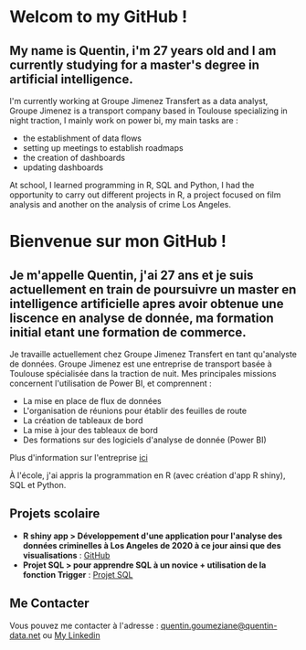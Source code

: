 # Welcom to my GitHub !

## My name is Quentin, i'm 27 years old and I am currently studying for a master's degree in artificial intelligence.

I'm currently working at Groupe Jimenez Transfert as a data analyst, Groupe Jimenez is a transport company based in Toulouse specializing in night traction, I mainly work on power bi, my main tasks are :

- the establishment of data flows
- setting up meetings to establish roadmaps
- the creation of dashboards
- updating dashboards

At school, I learned programming in R, SQL and Python, I had the opportunity to carry out different projects in R, a project focused on film analysis and another on the analysis of crime Los Angeles.

# Bienvenue sur mon GitHub !

## Je m'appelle Quentin, j'ai 27 ans et je suis actuellement en train de poursuivre un master en intelligence artificielle apres avoir obtenue une liscence en analyse de donnée, ma formation initial etant une formation de commerce.

Je travaille actuellement chez Groupe Jimenez Transfert en tant qu'analyste de données. Groupe Jimenez est une entreprise de transport basée à Toulouse spécialisée dans la traction de nuit. Mes principales missions concernent l'utilisation de Power BI, et comprennent :

- La mise en place de flux de données
- L'organisation de réunions pour établir des feuilles de route
- La création de tableaux de bord
- La mise à jour des tableaux de bord
- Des formations sur des logiciels d'analyse de donnée (Power BI)

Plus d'information sur l'entreprise [ici](https://www.jimenez-groupe.com/)
  
À l'école, j'ai appris la programmation en R (avec création d'app R shiny), SQL et Python.

## Projets scolaire
- **R shiny app > Développement d'une application pour l'analyse des données criminelles à Los Angeles de 2020 à ce jour ainsi que des visualisations** :
   [GitHub](https://github.com/doriankari/RshinyApp.git)
- **Projet SQL > pour apprendre SQL à un novice + utilisation de la fonction Trigger** :
   [Projet SQL](https://view.genial.ly/65607ac013dc120011ad03e1/presentation-presentation-projet-de-recherches)

## Me Contacter
Vous pouvez me contacter à l'adresse : quentin.goumeziane@quentin-data.net ou [My Linkedin](https://www.linkedin.com/in/quentin-goumeziane/)

<!--
**QuentinData/QuentinData** is a ✨ _special_ ✨ repository because its `README.md` (this file) appears on your GitHub profile.

Here are some ideas to get you started:

- 🔭 I’m currently working on ...
- 🌱 I’m currently learning ...
- 👯 I’m looking to collaborate on ...
- 🤔 I’m looking for help with ...
- 💬 Ask me about ...
- 📫 How to reach me: ...
- 😄 Pronouns: ...
- ⚡ Fun fact: ...
-->
